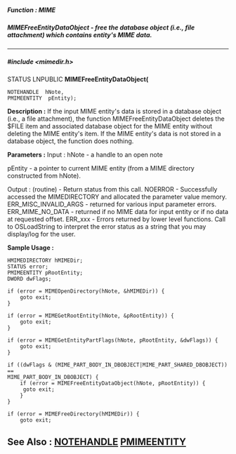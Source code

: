##### Function : MIME
##### MIMEFreeEntityDataObject - free the database object (i.e., file attachment) which contains entity's MIME data.
---
##### #include <mimedir.h>
STATUS LNPUBLIC **MIMEFreeEntityDataObject(**

	NOTEHANDLE  hNote,
	PMIMEENTITY  pEntity);
**Description :**
If the input MIME entity's data is stored in a database object (i.e., a file 
attachment), the function MIMEFreeEntityDataObject deletes the $FILE item and 
associated database object for the MIME entity without deleting the MIME 
entity's item.  If the MIME entity's data is not stored in a database object, 
the function does nothing.

**Parameters :**
Input :
hNote  -  a handle to an open note

pEntity  -  a pointer to current MIME entity (from a MIME directory constructed from hNote).

Output :
(routine)  -  Return status from this call.
	NOERROR - Successfully accessed the MIMEDIRECTORY and allocated the parameter value memory.
	ERR_MISC_INVALID_ARGS - returned for various input parameter errors.
	ERR_MIME_NO_DATA - returned if no MIME data for input entity or if no data at requested offset.
	ERR_xxx - Errors returned by lower level functions.  Call to OSLoadString to interpret the error status as a string that you may display/log for the user.



**Sample Usage :**
```
HMIMEDIRECTORY hMIMEDir;
STATUS error;
PMIMEENTITY pRootEntity;
DWORD dwFlags;

if (error = MIMEOpenDirectory(hNote, &hMIMEDir)) {
	goto exit;
}

if (error = MIMEGetRootEntity(hNote, &pRootEntity)) {
	goto exit;
}

if (error = MIMEGetEntityPartFlags(hNote, pRootEntity, &dwFlags)) {
	goto exit;
}

if ((dwFlags & (MIME_PART_BODY_IN_DBOBJECT|MIME_PART_SHARED_DBOBJECT)) == 
MIME_PART_BODY_IN_DBOBJECT) {
	if (error = MIMEFreeEntityDataObject(hNote, pRootEntity)) {
	 goto exit;
	}
}

if (error = MIMEFreeDirectory(hMIMEDir)) {
	goto exit;

```
**See Also :**
[NOTEHANDLE](D:/md_files/NOTEHANDLE.md)
[PMIMEENTITY](D:/md_files/PMIMEENTITY.md)
---
